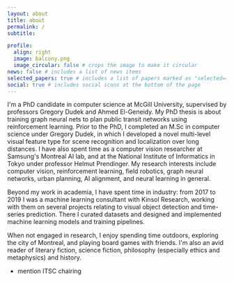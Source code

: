 ```yaml
---
layout: about
title: about
permalink: /
subtitle:

profile:
  align: right
  image: balcony.png
  image_circular: false # crops the image to make it circular
news: false # includes a list of news items
selected_papers: true # includes a list of papers marked as "selected={true}"
social: true # includes social icons at the bottom of the page
---
```


I'm a PhD candidate in computer science at McGill University, supervised by professors Gregory Dudek and Ahmed El-Geneidy.  My PhD thesis is about training graph neural nets to plan public transit networks using reinforcement learning.  Prior to the PhD, I completed an M.Sc in computer science under Gregory Dudek, in which I developed a novel multi-level visual feature type for scene recognition and localization over long distances.  I have also spent time as a computer vision researcher at Samsung's Montreal AI lab, and at the National Institute of Informatics in Tokyo under professor Helmut Prendinger.  My research interests include computer vision, reinforcement learning, field robotics, graph neural networks, urban planning, AI alignment, and neural learning in general. 

Beyond my work in academia, I have spent time in industry: from 2017 to 2019 I was a machine learning consultant with Kinsol Research, working with them on several projects relating to visual object detection and time-series prediction.  There I curated datasets and designed and implemented machine learning models and training pipelines.

When not engaged in research, I enjoy spending time outdoors, exploring the city of Montreal, and playing board games with friends.  I'm also an avid reader of literary fiction, science fiction, philosophy (especially ethics and metaphysics) and history.

- mention ITSC chairing
